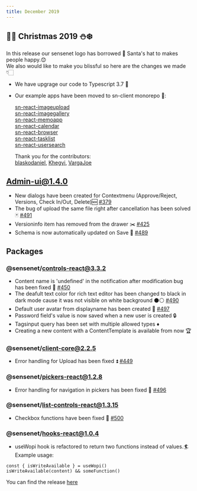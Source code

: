 ```yaml
---
title: December 2019
---
```


## 🎄🎁 Christmas 2019 ⛄️❄️

In this release our sensenet logo has borrowed 🎅 Santa's hat to makes people happy.😊  
We also would like to make you blissful so here are the changes we made 👇🏻

- We have upgrage our code to Typescript 3.7 🎉
- Our example apps have been moved to sn-client monorepo 🏁:

  [sn-react-imageupload](https://sn-react-imageupload.netlify.com)  
  [sn-react-imagegallery](https://sn-react-imagegallery.netlify.com)  
  [sn-react-memoapp](https://sn-react-memoapp.netlify.com)  
  [sn-react-calendar](https://sn-react-calendar.netlify.com)  
  [sn-react-browser](https://sn-react-browser.netlify.com)  
  [sn-react-tasklist](https://sn-react-tasklist.netlify.com)  
  [sn-react-usersearch](https://sn-react-usersearch.netlify.com)

  Thank you for the contributors:  
  [blaskodaniel](https://github.com/blaskodaniel),
  [Khegyi](https://github.com/Khegyi),
  [VargaJoe](https://github.com/VargaJoe)

## Admin-ui@1.4.0

- New dialogs have been created for Contextmenu (Approve/Reject, Versions, Check In/Out, Delete)🆕 [#379](https://github.com/sensenet/sn-client/issues/379)
- The bug of upload the same file right after cancellation has been solved 🃏 [#491](https://github.com/sensenet/sn-client/issues/491)
- Versioninfo item has removed from the drawer ✂️ [#425](https://github.com/sensenet/sn-client/issues/425)
- Schema is now automatically updated on Save 🔄 [#489](https://github.com/sensenet/sn-client/issues/489)

## Packages

### @sensenet/controls-react@3.3.2
- Content name is 'undefined' in the notification after modification bug has been fixed 🎫 [#450](https://github.com/sensenet/sn-client/issues/450)
- The deafult text color for rich text editor has been changed to black in dark mode cause it was not visible on white background ⚫️⚪️ [#490](https://github.com/sensenet/sn-client/issues/490)
- Default user avatar from displayname has been created 👀 [#497](https://github.com/sensenet/sn-client/issues/497)
- Password field's value is now saved when a new user is created 🔒
- Tagsinput query has been set with multiple allowed types ♦️
- Creating a new content with a ContentTemplate is available from now 🏆

### @sensenet/client-core@2.2.5
- Error handling for Upload has been fixed ⏫ [#449](https://github.com/sensenet/sn-client/issues/449)

### @sensenet/pickers-react@1.2.8
- Error handling for navigation in pickers has been fixed 🔖 [#496](https://github.com/sensenet/sn-client/issues/496)

### @sensenet/list-controls-react@1.3.15
- Checkbox functions have been fixed 🔳 [#500](https://github.com/sensenet/sn-client/issues/500)


### @sensenet/hooks-react@1.0.4
- useWopi hook is refactored to return two functions instead of values.🏄  
Example usage:
```tsx
const { isWriteAvailable } = useWopi()
isWriteAvailable(content) && someFunction()
```

You can find the release [here](https://github.com/SenseNet/sn-client/releases/tag/2019.12.0)

